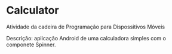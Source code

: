# Calculator

Atividade da cadeira de Programação para Dispossitivos Móveis

Descrição: aplicação Android de uma calculadora simples com o componete Spinner.
